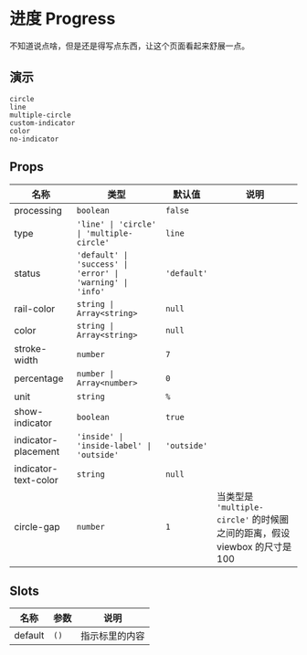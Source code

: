 # 进度 Progress
不知道说点啥，但是还是得写点东西，让这个页面看起来舒展一点。
## 演示
```demo
circle
line
multiple-circle
custom-indicator
color
no-indicator
```
## Props
|名称|类型|默认值|说明|
|-|-|-|-|
|processing|`boolean`|`false`||
|type|`'line' \| 'circle' \| 'multiple-circle'`|`line`||
|status|`'default' \| 'success' \| 'error' \| 'warning' \| 'info'`|`'default'`||
|rail-color|`string \| Array<string>`|`null`||
|color|`string \| Array<string>`|`null`||
|stroke-width|`number`|`7`||
|percentage|`number \| Array<number>`|`0`||
|unit|`string`|`%`||
|show-indicator|`boolean`|`true`||
|indicator-placement|`'inside' \| 'inside-label' \| 'outside'`|`'outside'`||
|indicator-text-color|`string`|`null`||
|circle-gap|`number`|`1`|当类型是 `'multiple-circle'` 的时候圈之间的距离，假设 viewbox 的尺寸是 100|

## Slots
|名称|参数|说明|
|-|-|-|
|default|`()`|指示标里的内容|